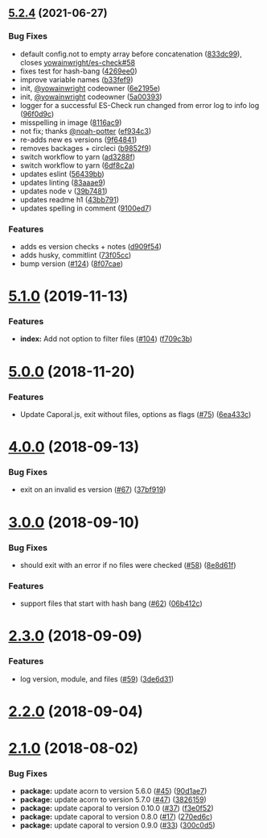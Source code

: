 ## [5.2.4](https://github.com/yowainwright/es-check/compare/5.2.3...5.2.4) (2021-06-27)


### Bug Fixes

* default config.not to empty array before concatenation ([833dc99](https://github.com/yowainwright/es-check/commit/833dc99a440b30b60b2789ce0313f7a469acace5)), closes [yowainwright/es-check#58](https://github.com/yowainwright/es-check/issues/58)
* fixes test for hash-bang ([4269ee0](https://github.com/yowainwright/es-check/commit/4269ee08093d4fa010267916686813b07f21fdc2))
* improve variable names ([b33fef9](https://github.com/yowainwright/es-check/commit/b33fef9ca91a53d84764ade3292e86ab3b16bef1))
* init, [@yowainwright](https://github.com/yowainwright) codeowner ([6e2195e](https://github.com/yowainwright/es-check/commit/6e2195ec06a5598388ba7c06dacf3d44f6afd03f))
* init, [@yowainwright](https://github.com/yowainwright) codeowner ([5a00393](https://github.com/yowainwright/es-check/commit/5a003936b7206f0daf2b6cde4623771ff89abd1d))
* logger for a successful ES-Check run changed from error log to info log ([96f0d9c](https://github.com/yowainwright/es-check/commit/96f0d9cec36e198a5e5160d449a51f48d0d2a08a))
* misspelling in image ([8116ac9](https://github.com/yowainwright/es-check/commit/8116ac9ae2c86b6b288819ef94a94d7bfce3f259))
* not fix; thanks [@noah-potter](https://github.com/noah-potter) ([ef934c3](https://github.com/yowainwright/es-check/commit/ef934c34d0f8513a48ec91e1a18ef92dd47cff14))
* re-adds new es versions ([9f64841](https://github.com/yowainwright/es-check/commit/9f648412fa474c1a40af1c3e3f99884b97a263dd))
* removes backages + circleci ([b9852f9](https://github.com/yowainwright/es-check/commit/b9852f914ec18345f013444dc5dde2891b9efd64))
* switch workflow to yarn ([ad3288f](https://github.com/yowainwright/es-check/commit/ad3288f774b3098bf582a1a3d3127b508613e2ce))
* switch workflow to yarn ([6df8c2a](https://github.com/yowainwright/es-check/commit/6df8c2a161c241e0c1a42a8f2fcf8653e1281602))
* updates eslint ([56439bb](https://github.com/yowainwright/es-check/commit/56439bbe79295f6e9a14fee6fc0761740b3738f2))
* updates linting ([83aaae9](https://github.com/yowainwright/es-check/commit/83aaae9f36d2f24ed2387246cc676254247d3396))
* updates node v ([39b7481](https://github.com/yowainwright/es-check/commit/39b748178668f81020e3e30cf3d601dd70ce02a6))
* updates readme h1 ([43bb791](https://github.com/yowainwright/es-check/commit/43bb791515c5d20bef4a6c7e8177aa2642bb54bf))
* updates spelling in comment ([9100ed7](https://github.com/yowainwright/es-check/commit/9100ed725a57255cee40f3e2d6fea0e903335ca0))


### Features

* adds es version checks + notes ([d909f54](https://github.com/yowainwright/es-check/commit/d909f5408d96f4d598e4169895768835a056ad0f))
* adds husky, commitlint ([73f05cc](https://github.com/yowainwright/es-check/commit/73f05ccad6137c5beb2ec32563b7de4be001b3d3))
* bump version ([#124](https://github.com/yowainwright/es-check/issues/124)) ([8f07cae](https://github.com/yowainwright/es-check/commit/8f07caead14a545bbf19e9f75607e9ea7dd359cf))



# [5.1.0](https://github.com/yowainwright/es-check/compare/5.0.0...5.1.0) (2019-11-13)


### Features

* **index:** Add not option to filter files ([#104](https://github.com/yowainwright/es-check/issues/104)) ([f709c3b](https://github.com/yowainwright/es-check/commit/f709c3b94749f065586843c482880e26ea66f5de))



# [5.0.0](https://github.com/yowainwright/es-check/compare/4.0.0...5.0.0) (2018-11-20)


### Features

* Update Caporal.js, exit without files, options as flags ([#75](https://github.com/yowainwright/es-check/issues/75)) ([6ea433c](https://github.com/yowainwright/es-check/commit/6ea433cf833fd012d6b46e257cc03d4defe9d677))



# [4.0.0](https://github.com/yowainwright/es-check/compare/3.0.0...4.0.0) (2018-09-13)


### Bug Fixes

* exit on an invalid es version ([#67](https://github.com/yowainwright/es-check/issues/67)) ([37bf919](https://github.com/yowainwright/es-check/commit/37bf9191c3a1d5eac72848df6a807228089c5df1))



# [3.0.0](https://github.com/yowainwright/es-check/compare/2.3.0...3.0.0) (2018-09-10)


### Bug Fixes

* should exit with an error if no files were checked ([#58](https://github.com/yowainwright/es-check/issues/58)) ([8e8d61f](https://github.com/yowainwright/es-check/commit/8e8d61f720c2633016ed74c0d2d55a221a2b8db6))


### Features

* support files that start with hash bang ([#62](https://github.com/yowainwright/es-check/issues/62)) ([06b412c](https://github.com/yowainwright/es-check/commit/06b412c1aade76e8fbc04e47a6d31b5abff56f60))



# [2.3.0](https://github.com/yowainwright/es-check/compare/2.2.0...2.3.0) (2018-09-09)


### Features

* log version, module, and files ([#59](https://github.com/yowainwright/es-check/issues/59)) ([3de6d31](https://github.com/yowainwright/es-check/commit/3de6d31840efb8332d4b60b63b466f81dc81b213))



# [2.2.0](https://github.com/yowainwright/es-check/compare/2.1.0...2.2.0) (2018-09-04)



# [2.1.0](https://github.com/yowainwright/es-check/compare/270ed6ca82859495cf9f134cb2c8783f14e0b8cc...2.1.0) (2018-08-02)


### Bug Fixes

* **package:** update acorn to version 5.6.0 ([#45](https://github.com/yowainwright/es-check/issues/45)) ([90d1ae7](https://github.com/yowainwright/es-check/commit/90d1ae7fc752de0f3a4e2eff281db7d730becf62))
* **package:** update acorn to version 5.7.0 ([#47](https://github.com/yowainwright/es-check/issues/47)) ([3826159](https://github.com/yowainwright/es-check/commit/3826159a6059d33623feb7d88fc77c42ff7c2948))
* **package:** update caporal to version 0.10.0 ([#37](https://github.com/yowainwright/es-check/issues/37)) ([f3e0f52](https://github.com/yowainwright/es-check/commit/f3e0f528a12ddb97c21a25a0fbb0e701695666ef))
* **package:** update caporal to version 0.8.0 ([#17](https://github.com/yowainwright/es-check/issues/17)) ([270ed6c](https://github.com/yowainwright/es-check/commit/270ed6ca82859495cf9f134cb2c8783f14e0b8cc))
* **package:** update caporal to version 0.9.0 ([#33](https://github.com/yowainwright/es-check/issues/33)) ([300c0d5](https://github.com/yowainwright/es-check/commit/300c0d5e7b92b7e8b48d5cd07200a7e0d99b0385))



